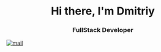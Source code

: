 <div id="header" align="center">
<h1>Hi there, I'm 
Dmitriy </h1>
<h3>FullStack Developer</h3>
</div>

<a href="david3nko_dmitriy@mail.ru">
<img src="https://img.shields.io/badge/mail-blue?style=for-the-badge&logoColor=white" alt="mail"/>
</a>
<!--
**Dav1denko/Dav1denko** is a ✨ _special_ ✨ repository because its `README.md` (this file) appears on your GitHub profile.

Here are some ideas to get you started:

- 🔭 I’m currently working on ...
- 🌱 I’m currently learning ...
- 👯 I’m looking to collaborate on ...
- 🤔 I’m looking for help with ...
- 💬 Ask me about ...
- 📫 How to reach me: ...
- 😄 Pronouns: ...
- ⚡ Fun fact: ...
-->
